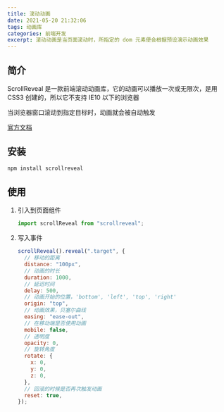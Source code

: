 ```yaml
---
title: 滚动动画
date: 2021-05-20 21:32:06
tags: 动画库
categories: 前端开发
excerpt: 滚动动画是当页面滚动时，所指定的 dom 元素便会根据预设演示动画效果
---
```


## 简介

ScrollReveal 是一款前端滚动动画库，它的动画可以播放一次或无限次，是用 CSS3 创建的，所以它不支持 IE10 以下的浏览器

当浏览器窗口滚动到指定目标时，动画就会被自动触发

[官方文档](https://scrollrevealjs.org)

## 安装

```bash
npm install scrollreveal
```

## 使用

1. 引入到页面组件

   ```js
   import scrollReveal from "scrollreveal";
   ```

2. 写入事件

   ```js
   scrollReveal().reveal(".target", {
     // 移动的距离
     distance: "100px",
     // 动画的时长
     duration: 1000,
     // 延迟时间
     delay: 500,
     // 动画开始的位置，'bottom', 'left', 'top', 'right'
     origin: "top",
     // 动画效果，贝塞尔曲线
     easing: "ease-out",
     // 在移动端是否使用动画
     mobile: false,
     // 透明度
     opacity: 0,
     // 旋转角度
     rotate: {
       x: 0,
       y: 0,
       z: 0,
     },
     // 回滚的时候是否再次触发动画
     reset: true,
   });
   ```
